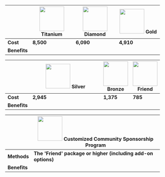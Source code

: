 <script setup lang="ts">
import TitaniumPart from './titanium.md'
import DiamondPart from './diamond.md'
import GoldPart from './gold.md'
import SliverPart from './sliver.md'
import BronzePart from './bronze.md'
import FriendPart from './friend.md'
import OverseaPart from './oversea.md'
</script>

|              | ![](/@/assets/images/sponsorships/levels/titanium.webp) Titanium | ![](/@/assets/images/sponsorships/levels/diamond.webp) Diamond | ![](/@/assets/images/sponsorships/levels/gold.webp) Gold |
| ------------ | ---------------------------------------------------------------- | -------------------------------------------------------------- | -------------------------------------------------------- |
| **Cost**     | **8,500**                                                        | **6,090**                                                      | **4,910**                                                |
| **Benefits** | <TitaniumPart />                                                 | <DiamondPart />                                                | <GoldPart />                                             |

|              | ![](/@/assets/images/sponsorships/levels/sliver.webp) Silver | ![](/@/assets/images/sponsorships/levels/bronze.webp) Bronze | ![](/@/assets/images/sponsorships/levels/friend.webp) Friend |
| ------------ | ------------------------------------------------------------ | ------------------------------------------------------------ | ------------------------------------------------------------ |
| **Cost**     | **2,945**                                                    | **1,375**                                                    | **785**                                                      |
| **Benefits** | <SliverPart />                                               | <BronzePart />                                               | <FriendPart />                                               |

|              | ![](/@/assets/images/sponsorships/levels/oversea.webp) Customized Community Sponsorship Program |
| ------------ | ----------------------------------------------------------------------------------------------- |
| **Methods**  | **The 'Friend' package or higher (including add-on options)**                                   |
| **Benefits** | <OverseaPart />                                                                                 |

<style scoped lang="css">
table {
  th {
    text-align: center;
    > img {
      margin: 0 auto;
      width: 80px;
      height: 80px;
    }

  }

  tr {
    td {
      :deep(p) {
        margin: 6px 0;
      }
      :deep(ul) {
        margin: 0;
      }
      :deep(ul>li) {
        margin-top: 0;
      }
    }

    td:first-child {
      width: 10%;
    }

    td:nth-child(n+2) {
      width: 30%;
    }
  }
}

table:nth-child(n+3) {
  tr {
    td:first-child {
      width: 10%;
    }
    td:nth-child(n+2) {
      width: 90%;
    }
  }
}
</style>

